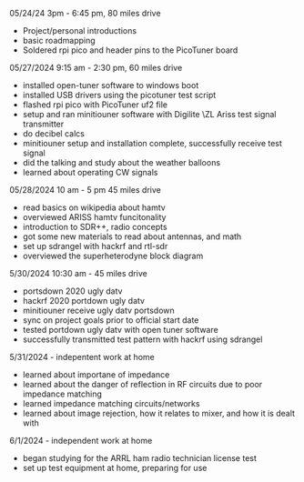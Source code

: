 05/24/24 3pm - 6:45 pm, 80 miles drive
* Project/personal introductions
* basic roadmapping
* Soldered rpi pico and header pins to the PicoTuner board

05/27/2024 9:15 am - 2:30 pm, 60 miles drive
* installed open-tuner software to windows boot
* installed USB drivers using the picotuner test script
* flashed rpi pico with PicoTuner uf2 file
* setup and ran minitiouner software with Digilite \ZL Ariss test signal transmitter
* do decibel calcs
* minitiouner setup and installation complete, successfully receive test signal
* did the talking and study about the weather balloons
* learned about operating CW signals

05/28/2024 10 am - 5 pm 45 miles drive
* read basics on wikipedia about hamtv
* overviewed ARISS hamtv funcitonality
* introduction to SDR++, radio concepts
* got some new materials to read about antennas, and math
* set up sdrangel with hackrf and rtl-sdr
* overviewed the superheterodyne block diagram

5/30/2024 10:30 am - 45 miles drive
* portsdown 2020 ugly datv
* hackrf 2020 portdown ugly datv
* minitiouner receive ugly datv portsdown
* sync on project goals prior to official start date
* tested portdown ugly datv with open tuner software
* successfully transmitted test pattern with hackrf using sdrangel

5/31/2024 - indepentent work at home
* learned about importane of impedance
* learned about the danger of reflection in RF circuits due to poor impedance matching
* learned impedance matching circuits/networks
* learned about image rejection, how it relates to mixer, and how it is dealt with

6/1/2024 - independent work at home
* began studying for the ARRL ham radio technician license test
* set up test equipment at home, preparing for use
